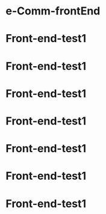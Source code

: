 # e-Comm-frontEnd
# Front-end-test1
# Front-end-test1
# Front-end-test1
# Front-end-test1
# Front-end-test1
# Front-end-test1
# Front-end-test1
